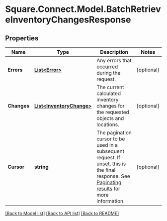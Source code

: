 # Square.Connect.Model.BatchRetrieveInventoryChangesResponse
## Properties

Name | Type | Description | Notes
------------ | ------------- | ------------- | -------------
**Errors** | [**List&lt;Error&gt;**](Error.md) | Any errors that occurred during the request. | [optional] 
**Changes** | [**List&lt;InventoryChange&gt;**](InventoryChange.md) | The current calculated inventory changes for the requested objects and locations. | [optional] 
**Cursor** | **string** | The pagination cursor to be used in a subsequent request. If unset, this is the final response. See [Paginating results](#paginatingresults) for more information. | [optional] 



[[Back to Model list]](../README.md#documentation-for-models) [[Back to API list]](../README.md#documentation-for-api-endpoints) [[Back to README]](../README.md)


